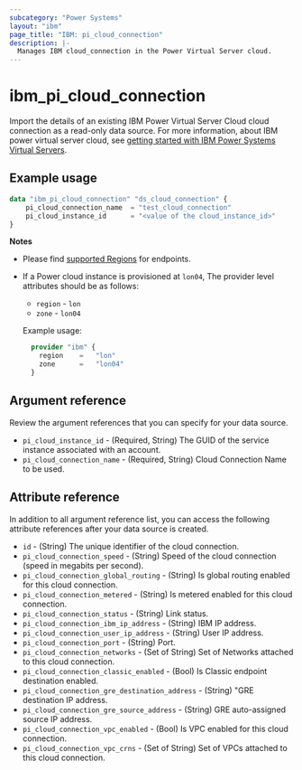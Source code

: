 ```yaml
---
subcategory: "Power Systems"
layout: "ibm"
page_title: "IBM: pi_cloud_connection"
description: |-
  Manages IBM cloud_connection in the Power Virtual Server cloud.
---
```


# ibm_pi_cloud_connection

Import the details of an existing IBM Power Virtual Server Cloud cloud connection as a read-only data source. For more information, about IBM power virtual server cloud, see [getting started with IBM Power Systems Virtual Servers](https://cloud.ibm.com/docs/power-iaas?topic=power-iaas-getting-started).

## Example usage

```terraform
data "ibm_pi_cloud_connection" "ds_cloud_connection" {
	pi_cloud_connection_name  = "test_cloud_connection"
	pi_cloud_instance_id      = "<value of the cloud_instance_id>"
}
```

 **Notes**
* Please find [supported Regions](https://cloud.ibm.com/apidocs/power-cloud#endpoint) for endpoints.
* If a Power cloud instance is provisioned at `lon04`, The provider level attributes should be as follows:
  * `region` - `lon`
  * `zone` - `lon04`
  
  Example usage:
  
  ```terraform
    provider "ibm" {
      region    =   "lon"
      zone      =   "lon04"
    }
  ```
  
## Argument reference
Review the argument references that you can specify for your data source. 

- `pi_cloud_instance_id` - (Required, String) The GUID of the service instance associated with an account. 
- `pi_cloud_connection_name` - (Required, String) Cloud Connection Name to be used.

## Attribute reference
In addition to all argument reference list, you can access the following attribute references after your data source is created. 

- `id` - (String) The unique identifier of the cloud connection.
- `pi_cloud_connection_speed` - (String) Speed of the cloud connection (speed in megabits per second).
- `pi_cloud_connection_global_routing` - (String) Is global routing enabled for this cloud connection.
- `pi_cloud_connection_metered` - (String) Is metered enabled for this cloud connection.
- `pi_cloud_connection_status` - (String) Link status.
- `pi_cloud_connection_ibm_ip_address` - (String) IBM IP address.
- `pi_cloud_connection_user_ip_address` - (String) User IP address.
- `pi_cloud_connection_port` - (String) Port.
- `pi_cloud_connection_networks` - (Set of String) Set of Networks attached to this cloud connection.
- `pi_cloud_connection_classic_enabled` - (Bool) Is Classic endpoint destination enabled.
- `pi_cloud_connection_gre_destination_address` - (String) "GRE destination IP address.
- `pi_cloud_connection_gre_source_address` - (String) GRE auto-assigned source IP address.
- `pi_cloud_connection_vpc_enabled` - (Bool) Is VPC enabled for this cloud connection.
- `pi_cloud_connection_vpc_crns` - (Set of String) Set of VPCs attached to this cloud connection.
